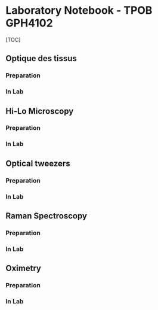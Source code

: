 # Laboratory Notebook - TPOB GPH4102

[TOC]



## Optique des tissus

### Preparation

### In Lab



## Hi-Lo Microscopy

### Preparation

### In Lab



## Optical tweezers

### Preparation

### In Lab

## Raman Spectroscopy

### Preparation

### In Lab



## Oximetry

### Preparation

### In Lab